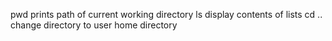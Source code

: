 pwd prints path of current working directory
ls display contents of lists
cd .. change directory to user home directory

